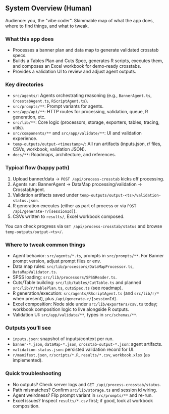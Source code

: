 ## System Overview (Human)

Audience: you, the "vibe coder". Skimmable map of what the app does, where to find things, and what to tweak.

### What this app does
- Processes a banner plan and data map to generate validated crosstab specs.
- Builds a Tables Plan and Cuts Spec, generates R scripts, executes them, and composes an Excel workbook for demo-ready crosstabs.
- Provides a validation UI to review and adjust agent outputs.

### Key directories
- `src/agents/`: Agents orchestrating reasoning (e.g., `BannerAgent.ts`, `CrosstabAgent.ts`, `RScriptAgent.ts`).
- `src/prompts/**`: Prompt variants for agents.
- `src/app/api/**`: HTTP routes for processing, validation, queue, R generation, etc.
- `src/lib/**`: Core logic (processors, storage, exporters, tables, tracing, utils).
- `src/components/**` and `src/app/validate/**`: UI and validation experience.
- `temp-outputs/output-<timestamp>/`: All run artifacts (inputs.json, r/ files, CSVs, workbook, validation JSON).
- `docs/**`: Roadmaps, architecture, and references.

### Typical flow (happy path)
1) Upload banner/data → `POST /api/process-crosstab` kicks off processing.
2) Agents run: BannerAgent → DataMap processing/validation → CrosstabAgent.
3) Validation artifacts saved under `temp-outputs/output-<ts>/validation-status.json`.
4) R generation executes (either as part of process or via `POST /api/generate-r/[sessionId]`).
5) CSVs written to `results/`, Excel workbook composed.

You can check progress via `GET /api/process-crosstab/status` and browse `temp-outputs/output-<ts>/`.

### Where to tweak common things
- Agent behavior: `src/agents/*.ts`, prompts in `src/prompts/**`. For Banner prompt version, adjust prompt files or env.
- Data map rules: `src/lib/processors/DataMapProcessor.ts`, `DataMapValidator.ts`.
- SPSS loading: `src/lib/processors/SPSSReader.ts`.
- Cuts/Table building: `src/lib/tables/CutTable.ts` and planned `src/lib/r/tablePlan.ts`, `cutsSpec.ts` (see roadmap).
- R generation/execution: `src/agents/RScriptAgent.ts` (and `src/lib/r/*` when present), plus `/api/generate-r/[sessionId]`.
- Excel composition: Node side under `src/lib/exporters/csv.ts` today; workbook composition logic to live alongside R outputs.
- Validation UI: `src/app/validate/**`, types in `src/schemas/**`.

### Outputs you’ll see
- `inputs.json`: snapshot of inputs/context per run.
- `banner-*.json`, `dataMap-*.json`, `crosstab-output-*.json`: agent artifacts.
- `validation-status.json`: persisted validation record for UI.
- `r/manifest.json`, `r/scripts/*.R`, `results/*.csv`, `workbook.xlsx` (as implemented).

### Quick troubleshooting
- No outputs? Check server logs and `GET /api/process-crosstab/status`.
- Path mismatches? Confirm `src/lib/storage.ts` and session id wiring.
- Agent weirdness? Flip prompt variant in `src/prompts/**` and re-run.
- Excel issues? Inspect `results/*.csv` first; if good, look at workbook composition.


